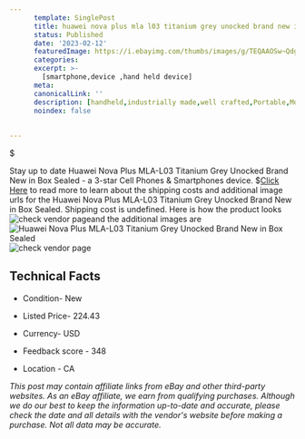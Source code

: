 ```yaml
---
      template: SinglePost
      title: huawei nova plus mla l03 titanium grey unocked brand new in box sealed
      status: Published
      date: '2023-02-12'
      featuredImage: https://i.ebayimg.com/thumbs/images/g/TEQAAOSw~QdgPZSE/s-l225.jpg
      categories: 
      excerpt: >-
        [smartphone,device ,hand held device]
      meta:
      canonicalLink: ''
      description: [handheld,industrially made,well crafted,Portable,Mobile,Compact,Convenient,Lightweight,Maneuverable,Man-portable,Miniature,Carriable,Hand-held,Light,Holdable,Transportable,Mobile device,Pocket-sized,On-the-go,Wireless,Cordless,Compact size,Convenient size, smartphone,device ,hand held device]
      noindex: false
      
        
---
```

$

Stay up to date Huawei Nova Plus MLA-L03 Titanium Grey Unocked Brand New in Box Sealed - a 3-star Cell Phones & Smartphones device.
$[Click Here](https://www.ebay.com/itm/143965264177?hash=item2184ff9931%3Ag%3ATEQAAOSw%7EQdgPZSE&mkevt=1&mkcid=1&mkrid=711-53200-19255-0&campid=%253CePNCampaignId%253E&customid=%253CreferenceId%253E&toolid=10049) to read more to learn about the shipping costs and additional image urls for the Huawei Nova Plus MLA-L03 Titanium Grey Unocked Brand New in Box Sealed. Shipping cost is undefined. Here is how the product looks ![check vendor page](https://i.ebayimg.com/thumbs/images/g/TEQAAOSw~QdgPZSE/s-l225.jpg)and the additional images are![Huawei Nova Plus MLA-L03 Titanium Grey Unocked Brand New in Box Sealed](https://i.ebayimg.com/images/g/TEQAAOSw~QdgPZSE/s-l1600.jpg)![check vendor page](https://origin-galleryplus.ebayimg.com/ws/web/143965264177_2_0_1/225x225.jpg,https://origin-galleryplus.ebayimg.com/ws/web/143965264177_3_0_1/225x225.jpg)



 ## Technical Facts 



     
      

 - Condition- New 


      

 - Listed Price- 224.43 


      

 - Currency- USD 


      

 - Feedback score - 348 


      

 - Location - CA 


      
      

 *_This post may contain affiliate links from eBay and other third-party websites. As an eBay affiliate, we earn from qualifying purchases. Although we do our best to keep the information up-to-date and accurate, please check the date and all details with the vendor's website before making a purchase. Not all data may be accurate._*






